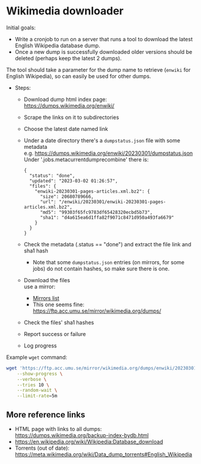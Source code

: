 # Wikimedia downloader

Initial goals:

* Write a cronjob to run on a server that runs a tool to download the
  latest English Wikipedia database dump.
* Once a new dump is successfully downloaded older versions should be
  deleted (perhaps keep the latest 2 dumps).

The tool should take a parameter for the dump name to retrieve
(`enwiki` for English Wikipedia), so can easily be used for other dumps.

* Steps:
    * Download dump html index page: <https://dumps.wikimedia.org/enwiki/>
    * Scrape the links on it to subdirectories
    * Choose the latest date named link
    * Under a date directory there's a `dumpstatus.json` file with some metadata  
      e.g. <https://dumps.wikimedia.org/enwiki/20230301/dumpstatus.json>  
      Under '.jobs.metacurrentdumprecombine' there is:

      ```
      {
        "status": "done",
        "updated": "2023-03-02 01:26:57",
        "files": {
          "enwiki-20230301-pages-articles.xml.bz2": {
            "size": 20680789666,
            "url": "/enwiki/20230301/enwiki-20230301-pages-articles.xml.bz2",
            "md5": "99303f65fc9783df65428320ecbd5b73",
            "sha1": "d4a615ea6d1ffa82f9071c8471d950a493fa6679"
          }
        }
      }
      ```

    * Check the metadata (.status == "done") and extract the file link and sha1 hash
        * Note that some `dumpstatus.json` entries (on mirrors, for
          some jobs) do not contain hashes, so make sure there is
          one.
    * Download the files  
      use a mirror:
        * [Mirrors list](https://meta.wikimedia.org/wiki/Mirroring_Wikimedia_project_XML_dumps#Current_mirrors)
        * This one seems fine: <https://ftp.acc.umu.se/mirror/wikimedia.org/dumps/>
    * Check the files' sha1 hashes
    * Report success or failure
    * Log progress

Example `wget` command:
```sh
wget 'https://ftp.acc.umu.se/mirror/wikimedia.org/dumps/enwiki/20230301/enwiki-20230301-pages-articles.xml.bz2' \
    --show-progress \
    --verbose \
    --tries 10 \
    --random-wait \
    --limit-rate=5m
```

## More reference links

* HTML page with links to all dumps: <https://dumps.wikimedia.org/backup-index-bydb.html>
* <https://en.wikipedia.org/wiki/Wikipedia:Database_download>
* Torrents (out of date): <https://meta.wikimedia.org/wiki/Data_dump_torrents#English_Wikipedia>

